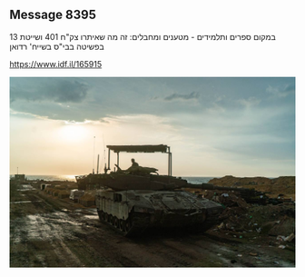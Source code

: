 ## Message 8395

במקום ספרים ותלמידים - מטענים ומחבלים:
זה מה שאיתרו צק"ח 401 ושייטת 13 בפשיטה בבי"ס בשייח' רדואן

https://www.idf.il/165915

![Photo](./8395/8395_photo.jpg)
